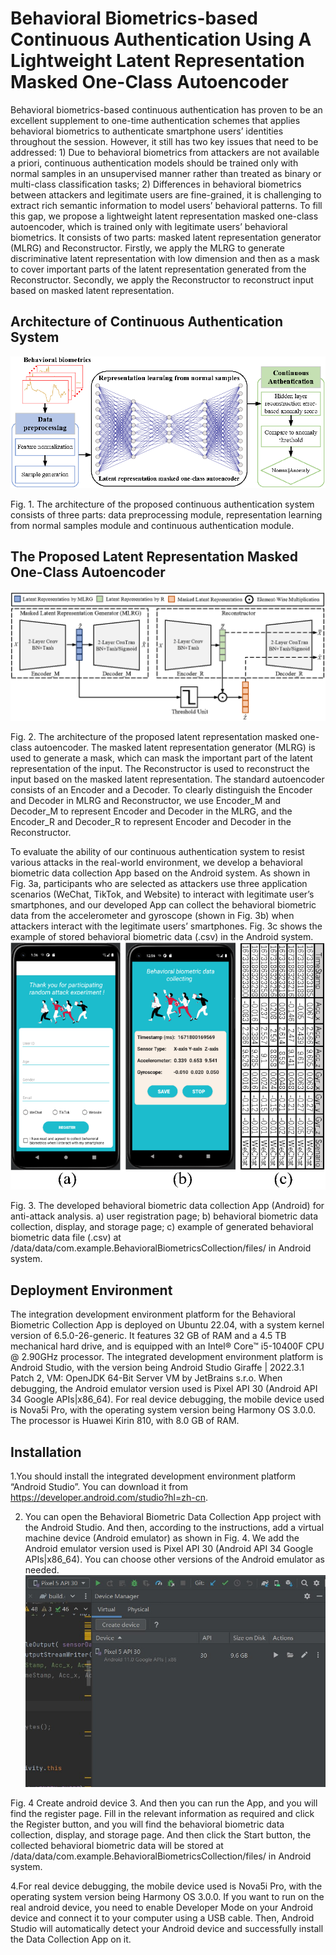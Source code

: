 # Behavioral Biometrics-based Continuous Authentication Using A Lightweight Latent Representation Masked One-Class Autoencoder 

Behavioral biometrics-based continuous authentication has proven to be an excellent supplement to one-time authentication schemes that applies behavioral biometrics to authenticate smartphone users’ identities throughout the session. However, it still has two key issues that need to be addressed: 1) Due to behavioral biometrics from attackers are not available a priori, continuous authentication models should be trained only with normal samples in an unsupervised manner rather than treated as binary or multi-class classification tasks; 2) Differences in behavioral biometrics between attackers and legitimate users are fine-grained, it is challenging to extract rich semantic information to model users’ behavioral patterns. To fill this gap, we propose a lightweight latent representation masked one-class autoencoder, which is trained only with legitimate users’ behavioral biometrics. It consists of two parts: masked latent representation generator (MLRG) and Reconstructor. Firstly, we apply the MLRG to generate discriminative latent representation with low dimension and then as a mask to cover important parts of the latent representation generated from the Reconstructor. Secondly, we apply the Reconstructor to reconstruct input based on masked latent representation. 

## Architecture of Continuous Authentication System
![system](./images/system.png)

Fig. 1. The architecture of the proposed continuous authentication system consists of three parts: data preprocessing module, representation learning from normal samples module and continuous authentication module.
## The Proposed Latent Representation Masked One-Class Autoencoder
![Autoencoder](./images/Autoencoder.png)

Fig. 2. The architecture of the proposed latent representation masked one-class autoencoder. The masked latent representation generator (MLRG) is used to generate a mask, which can mask the important part of the latent representation of the input. The Reconstructor is used to reconstruct the input based on the masked latent representation. The standard autoencoder consists of an Encoder and a Decoder. To clearly distinguish the Encoder and Decoder in MLRG and Reconstructor, we use Encoder_M and Decoder_M to represent Encoder and Decoder in the MLRG, and the Encoder_R and Decoder_R to represent Encoder and Decoder in the Reconstructor.

To evaluate the ability of our continuous authentication system to resist various attacks in the real-world environment, we develop a behavioral biometric data collection App based on the Android system. As shown in Fig. 3a, participants who are selected as attackers use three application scenarios (WeChat, TikTok, and Website) to interact with legitimate user’s smartphones, and our developed App can collect the behavioral biometric data from the accelerometer and gyroscope (shown in Fig. 3b) when attackers interact with the legitimate users’ smartphones. Fig. 3c shows the example of stored behavioral biometric data (.csv) in the Android system. 
![datacollection](./images/datacollection.png)

Fig. 3. The developed behavioral biometric data collection App (Android) for anti-attack analysis. a) user registration page; b) behavioral biometric data collection, display, and storage page; c) example of generated behavioral biometric data file (.csv) at /data/data/com.example.BehavioralBiometricsCollection/files/ in Android system.
## Deployment Environment
The integration development environment platform for the Behavioral Biometric Collection App is deployed on Ubuntu 22.04, with a system kernel version of 6.5.0-26-generic. It features 32 GB of RAM and a 4.5 TB mechanical hard drive, and is equipped with an Intel® Core™ i5-10400F CPU @ 2.90GHz processor. The integrated development environment platform is Android Studio, with the version being Android Studio Giraffe | 2022.3.1 Patch 2, VM: OpenJDK 64-Bit Server VM by JetBrains s.r.o. When debugging, the Android emulator version used is Pixel API 30 (Android API 34 Google APIs|x86_64). For real device debugging, the mobile device used is Nova5i Pro, with the operating system version being Harmony OS 3.0.0. The processor is Huawei Kirin 810, with 8.0 GB of RAM.
## Installation
1.You should install the integrated development environment platform “Android Studio”. You can download it from https://developer.android.com/studio?hl=zh-cn.

2. You can open the Behavioral Biometric Data Collection App project with the Android Studio.  And then, according to the instructions, add a virtual machine device (Android emulator) as shown in Fig. 4. We add the Android emulator version used is Pixel API 30 (Android API 34 Google APIs|x86_64). You can choose other versions of the Android emulator as needed.
![create](./images/create.jpg)

Fig. 4 Create android device
3. And then you can run the App, and you will find the register page. Fill in the relevant information as required and click the Register button, and you will find the behavioral biometric data collection, display, and storage page. And then click the Start button, the collected behavioral biometric data will be stored at /data/data/com.example.BehavioralBiometricsCollection/files/ in Android system.

4.For real device debugging, the mobile device used is Nova5i Pro, with the operating system version being Harmony OS 3.0.0. If you want to run on the real android device, you need to enable Developer Mode on your Android device and connect it to your computer using a USB cable. Then, Android Studio will automatically detect your Android device and successfully install the Data Collection App on it.

